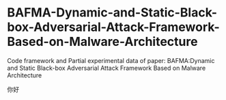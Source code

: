 # BAFMA-Dynamic-and-Static-Black-box-Adversarial-Attack-Framework-Based-on-Malware-Architecture
Code framework and Partial experimental data of paper: BAFMA:Dynamic and Static Black-box Adversarial Attack Framework Based on Malware Architecture

你好
